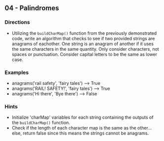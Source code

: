 ## 04 - Palindromes

### Directions

-   Utilizing the `buildCharMap()` function from the previously demonstrated code, write an algorithm that checks to see if two provided strings are anagrams of eachother. One string is an anagram of another if it uses the same characters in the same quantity. Only consider characters, not spaces or punctuation. Consider capital letters to be the same as lower case.

### Examples

-   anagrams('rail safety', 'fairy tales') --> True
-   anagrams('RAIL! SAFETY!', 'fairy tales') --> True
-   anagrams('Hi there', 'Bye there') --> False

### Hints

-   Initialize 'charMap' variables for each string containing the outputs of the `buildCharMap()` function.
-   Check if the length of each character map is the same as the other... else, return false since this means the strings cannot be anagrams.

